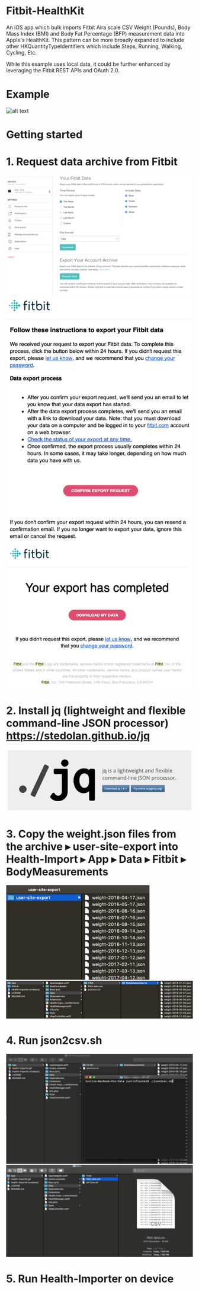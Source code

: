 # Fitbit-HealthKit
An iOS app which bulk imports Fitbit Aira scale CSV Weight (Pounds), Body Mass Index (BMI) and Body Fat Percentage (BFP) measurement data into Apple's HealthKit. This pattern can be more broadly expanded to include other HKQuantityTypeIdentifiers which include Steps, Running, Walking, Cycling, Etc.

While this example uses local data, it could be further enhanced by leveraging the Fitbit REST APIs and OAuth 2.0.

# Example
![alt text](https://github.com/justinmfischer/Fitbit-HealthKit/blob/master/Github/health-importer.gif "Example")

# Getting started

# 1. Request data archive from Fitbit
<kbd>![alt text](https://github.com/justinmfischer/Fitbit-HealthKit/blob/master/Github/fitbit-archive.png "Archive")</kbd>
![alt text](https://github.com/justinmfischer/Fitbit-HealthKit/blob/master/Github/fitbit-archive-confirm.png "Confirm")
![alt text](https://github.com/justinmfischer/Fitbit-HealthKit/blob/master/Github/fitbit-archive-complete.png "Complete")

# 2. Install jq (lightweight and flexible command-line JSON processor) https://stedolan.github.io/jq
![alt text](https://github.com/justinmfischer/Fitbit-HealthKit/blob/master/Github/jq.png "Download")

# 3. Copy the weight.json files from the archive ▸ user-site-export into Health-Import⁩ ▸ ⁨App⁩ ▸ ⁨Data⁩ ▸ ⁨Fitbit⁩ ▸ BodyMeasurements

![alt text](https://github.com/justinmfischer/Fitbit-HealthKit/blob/master/Github/user-site-export.png "Export")
![alt text](https://github.com/justinmfischer/Fitbit-HealthKit/blob/master/Github/body-measurements.png "Import")

# 4. Run json2csv.sh

![alt text](https://github.com/justinmfischer/Fitbit-HealthKit/blob/master/Github/cli-1.png "CLI")
![alt text](https://github.com/justinmfischer/Fitbit-HealthKit/blob/master/Github/cli-2.png "CLI")

# 5. Run Health-Importer on device


